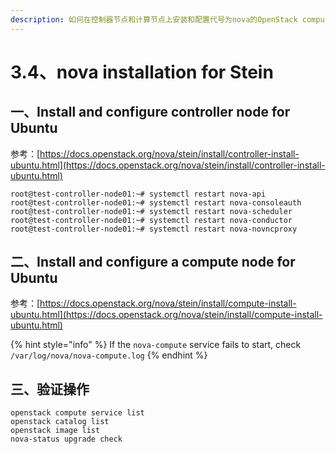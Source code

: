 ```yaml
---
description: 如何在控制器节点和计算节点上安装和配置代号为nova的OpenStack compute service
---
```


# 3.4、nova installation for Stein

## 一、Install and configure controller node for Ubuntu

参考：[https://docs.openstack.org/nova/stein/install/controller-install-ubuntu.html](https://docs.openstack.org/nova/stein/install/controller-install-ubuntu.html)

```text
root@test-controller-node01:~# systemctl restart nova-api
root@test-controller-node01:~# systemctl restart nova-consoleauth
root@test-controller-node01:~# systemctl restart nova-scheduler
root@test-controller-node01:~# systemctl restart nova-conductor
root@test-controller-node01:~# systemctl restart nova-novncproxy
```

## 二、Install and configure a compute node for Ubuntu

参考：[https://docs.openstack.org/nova/stein/install/compute-install-ubuntu.html](https://docs.openstack.org/nova/stein/install/compute-install-ubuntu.html)

{% hint style="info" %}
If the `nova-compute` service fails to start, check `/var/log/nova/nova-compute.log`
{% endhint %}

## 三、验证操作



```text
openstack compute service list
openstack catalog list
openstack image list
nova-status upgrade check
```



